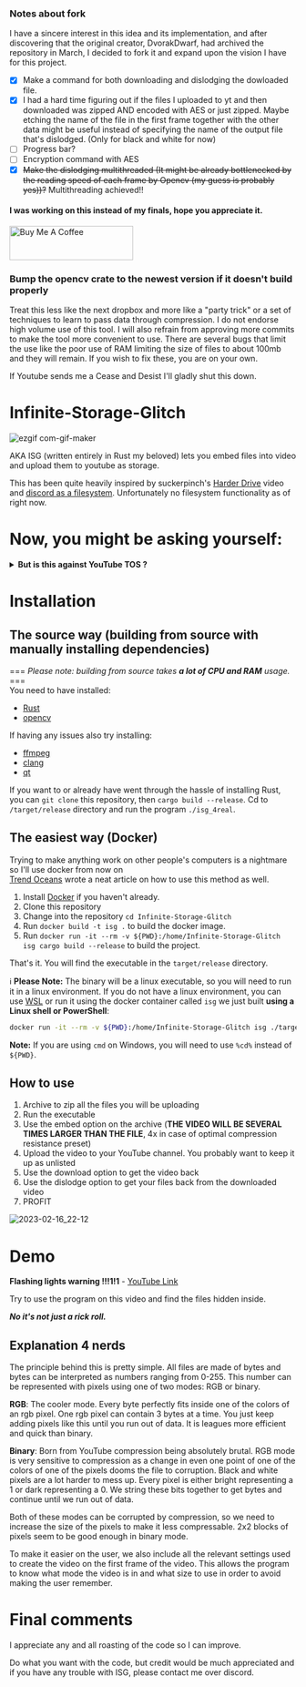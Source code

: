 ### Notes about fork

I have a sincere interest in this idea and its implementation, and after discovering that the original creator, DvorakDwarf, had archived the repository in March, I decided to fork it and expand upon the vision I have for this project.

- [x] Make a command for both downloading and dislodging the dowloaded file.
- [x] I had a hard time figuring out if the files I uploaded to yt and then downloaded was zipped AND encoded with AES or just zipped. Maybe etching the name of the file in the first frame together with the other data might be useful instead of specifying the name of the output file that's dislodged. (Only for black and white for now)
- [ ] Progress bar?
- [ ] Encryption command with AES
- [x] ~~Make the dislodging multithreaded (It might be already bottlenecked by the reading speed of each frame by Opencv (my guess is probably yes))?~~ Multithreading achieved!!

#### I was working on this instead of my finals, hope you appreciate it.

<a href="https://www.buymeacoffee.com/HistidineDwarf" target="_blank"><img src="https://cdn.buymeacoffee.com/buttons/v2/default-red.png" alt="Buy Me A Coffee" style="height: 60px !important;width: 217px !important;" ></a>

### Bump the opencv crate to the newest version if it doesn't build properly

Treat this less like the next dropbox and more like a "party trick" or a set of techniques to learn to pass data through compression. I do not endorse high volume use of this tool. I will also refrain from approving more commits to make the tool more convenient to use. There are several bugs that limit the use like the poor use of RAM limiting the size of files to about 100mb and they will remain. If you wish to fix these, you are on your own.

If Youtube sends me a Cease and Desist I'll gladly shut this down.

# Infinite-Storage-Glitch

![ezgif com-gif-maker](https://user-images.githubusercontent.com/96934612/219563410-7728447d-5482-41ae-a3ff-cf8446e16ab7.gif)

AKA ISG (written entirely in Rust my beloved) lets you embed files into video and upload them to youtube as storage.

This has been quite heavily inspired by suckerpinch's [Harder Drive](https://www.youtube.com/watch?v=JcJSW7Rprio) video and [discord as a filesystem](https://github.com/pixelomer/discord-fs). Unfortunately no filesystem functionality as of right now.

# Now, you might be asking yourself:

<details>
<summary><b>But is this against YouTube TOS ?</b></summary>
<b>Answer is:</b> probably?

I don't speak legalese. Depending on the interpretation of "Autogenerated content that computers post without regard for quality or viewer experience" from [community guidelines](https://support.google.com/youtube/answer/2801973?hl=en#) this could be a violation. The TOS also mention circumventing the service which this tool probably does. Use at your own risk. I don't advise using this tool for anything serious/large. YouTube might understandably get mad, even though the videos might be private. Treat this less like the next dropbox and more like a "party trick".
</details>

# Installation
## The source way (building from source with manually installing dependencies)

=== *Please note: building from source takes **a lot of CPU and RAM** usage.* ===\
You need to have installed:
- [Rust](https://www.rust-lang.org/tools/install) 
- [opencv](https://github.com/twistedfall/opencv-rust)

If having any issues also try installing:
- [ffmpeg](https://ffmpeg.org/)
- [clang](https://clang.llvm.org/)
- [qt](https://github.com/qt)

If you want to or already have went through the hassle of installing Rust, you can ```git clone``` this repository, then ```cargo build --release```.
Cd to `/target/release` directory and run the program `./isg_4real`.

## The easiest way (Docker)

Trying to make anything work on other people's computers is a nightmare so I'll use docker from now on \
[Trend Oceans](https://trendoceans.com/isg-lets-you-use-youtube-as-cloud-storage-for-any-files-not-just-video/) wrote a neat article on how to use this method as well.

1. Install [Docker](https://docs.docker.com/get-docker/) if you haven't already.
2. Clone this repository
3. Change into the repository `cd Infinite-Storage-Glitch`
4. Run `docker build -t isg .` to build the docker image.
5. Run `docker run -it --rm -v ${PWD}:/home/Infinite-Storage-Glitch isg cargo build --release` to build the project.

That's it. You will find the executable in the `target/release` directory. 

ℹ️ **Please Note:** The binary will be a linux executable, so you will need to run it in a linux environment.
If you do not have a linux environment, you can use [WSL](https://docs.microsoft.com/en-us/windows/wsl/install-win10) 
or run it using the docker container called `isg` we just built **using a Linux shell or PowerShell**:

```bash
docker run -it --rm -v ${PWD}:/home/Infinite-Storage-Glitch isg ./target/release/isg_4real
```

**Note:** If you are using `cmd` on Windows, you will need to use `%cd%` instead of `${PWD}`.

How to use
-------------
1. Archive to zip all the files you will be uploading
2. Run the executable
3. Use the embed option on the archive (**THE VIDEO WILL BE SEVERAL TIMES LARGER THAN THE FILE**, 4x in case of optimal compression resistance preset)
4. Upload the video to your YouTube channel. You probably want to keep it up as unlisted
5. Use the download option to get the video back
6. Use the dislodge option to get your files back from the downloaded video
7. PROFIT

![2023-02-16_22-12](https://user-images.githubusercontent.com/96934612/219563769-c05370e9-3f40-406a-85b8-eca14a118be8.png)


# Demo
**Flashing lights warning !!!1!1** - [YouTube Link](https://www.youtube.com/watch?v=8I4fd_Sap-g)

Try to use the program on this video and find the files hidden inside.

***No it's not just a rick roll.***

Explanation 4 nerds
-------------
The principle behind this is pretty simple. All files are made of bytes and bytes can be interpreted as numbers ranging from 0-255. This number can be represented with pixels using one of two modes: RGB or binary.

**RGB**:
The cooler mode. Every byte perfectly fits inside one of the colors of an rgb pixel. One rgb pixel can contain 3 bytes at a time. You just keep adding pixels like this until you run out of data. It is leagues more efficient and quick than binary.

**Binary**:
Born from YouTube compression being absolutely brutal. RGB mode is very sensitive to compression as a change in even one point of one of the colors of one of the pixels dooms the file to corruption. Black and white pixels are a lot harder to mess up. Every pixel is either bright representing a 1 or dark representing a 0. We string these bits together to get bytes and continue until we run out of data. 

Both of these modes can be corrupted by compression, so we need to increase the size of the pixels to make it less compressable. 2x2 blocks of pixels seem to be good enough in binary mode.

To make it easier on the user, we also include all the relevant settings used to create the video on the first frame of the video. This allows the program to know what mode the video is in and what size to use in order to avoid making the user remember.

# Final comments
I appreciate any and all roasting of the code so I can improve.

Do what you want with the code, but credit would be much appreciated and if you have any trouble with ISG, please contact me over discord.
